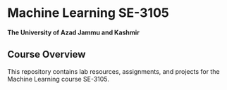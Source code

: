 # Machine Learning SE-3105
**The University of Azad Jammu and Kashmir**

## Course Overview
This repository contains lab resources, assignments, and projects for the Machine Learning course SE-3105.

